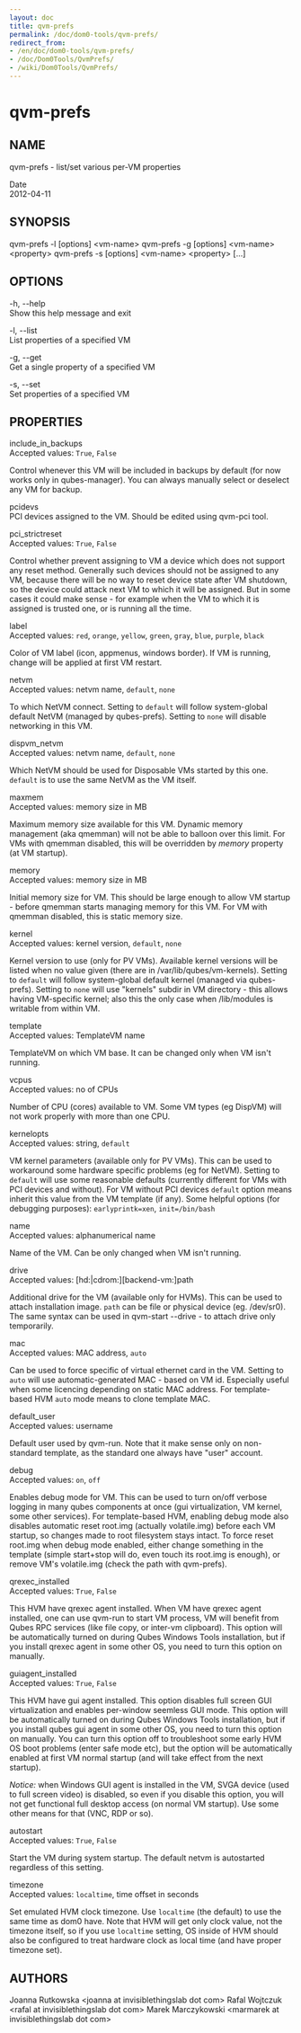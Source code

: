 ```yaml
---
layout: doc
title: qvm-prefs
permalink: /doc/dom0-tools/qvm-prefs/
redirect_from:
- /en/doc/dom0-tools/qvm-prefs/
- /doc/Dom0Tools/QvmPrefs/
- /wiki/Dom0Tools/QvmPrefs/
---
```


qvm-prefs
=========

NAME
----

qvm-prefs - list/set various per-VM properties

Date  
2012-04-11

SYNOPSIS
--------

qvm-prefs -l [options] \<vm-name\>
qvm-prefs -g [options] \<vm-name\> \<property\>
qvm-prefs -s [options] \<vm-name\> \<property\> [...]

OPTIONS
-------

-h, --help  
Show this help message and exit

-l, --list  
List properties of a specified VM

-g, --get  
Get a single property of a specified VM

-s, --set  
Set properties of a specified VM

PROPERTIES
----------

include\_in\_backups  
Accepted values: `True`, `False`

Control whenever this VM will be included in backups by default (for now works only in qubes-manager). You can always manually select or deselect any VM for backup.

pcidevs  
PCI devices assigned to the VM. Should be edited using qvm-pci tool.

pci\_strictreset  
Accepted values: `True`, `False`

Control whether prevent assigning to VM a device which does not support any reset method. Generally such devices should not be assigned to any VM, because there will be no way to reset device state after VM shutdown, so the device could attack next VM to which it will be assigned. But in some cases it could make sense - for example when the VM to which it is assigned is trusted one, or is running all the time.

label  
Accepted values: `red`, `orange`, `yellow`, `green`, `gray`, `blue`, `purple`, `black`

Color of VM label (icon, appmenus, windows border). If VM is running, change will be applied at first VM restart.

netvm  
Accepted values: netvm name, `default`, `none`

To which NetVM connect. Setting to `default` will follow system-global default NetVM (managed by qubes-prefs). Setting to `none` will disable networking in this VM.

dispvm\_netvm  
Accepted values: netvm name, `default`, `none`

Which NetVM should be used for Disposable VMs started by this one. `default` is to use the same NetVM as the VM itself.

maxmem  
Accepted values: memory size in MB

Maximum memory size available for this VM. Dynamic memory management (aka qmemman) will not be able to balloon over this limit. For VMs with qmemman disabled, this will be overridden by *memory* property (at VM startup).

memory  
Accepted values: memory size in MB

Initial memory size for VM. This should be large enough to allow VM startup - before qmemman starts managing memory for this VM. For VM with qmemman disabled, this is static memory size.

kernel  
Accepted values: kernel version, `default`, `none`

Kernel version to use (only for PV VMs). Available kernel versions will be listed when no value given (there are in /var/lib/qubes/vm-kernels). Setting to `default` will follow system-global default kernel (managed via qubes-prefs). Setting to `none` will use "kernels" subdir in VM directory - this allows having VM-specific kernel; also this the only case when /lib/modules is writable from within VM.

template  
Accepted values: TemplateVM name

TemplateVM on which VM base. It can be changed only when VM isn't running.

vcpus  
Accepted values: no of CPUs

Number of CPU (cores) available to VM. Some VM types (eg DispVM) will not work properly with more than one CPU.

kernelopts  
Accepted values: string, `default`

VM kernel parameters (available only for PV VMs). This can be used to workaround some hardware specific problems (eg for NetVM). Setting to `default` will use some reasonable defaults (currently different for VMs with PCI devices and without). For VM without PCI devices `default` option means inherit this value from the VM template (if any). Some helpful options (for debugging purposes): `earlyprintk=xen`, `init=/bin/bash`

name  
Accepted values: alphanumerical name

Name of the VM. Can be only changed when VM isn't running.

drive  
Accepted values: [hd:|cdrom:][backend-vm:]path

Additional drive for the VM (available only for HVMs). This can be used to attach installation image. `path` can be file or physical device (eg. /dev/sr0). The same syntax can be used in qvm-start --drive - to attach drive only temporarily.

mac  
Accepted values: MAC address, `auto`

Can be used to force specific of virtual ethernet card in the VM. Setting to `auto` will use automatic-generated MAC - based on VM id. Especially useful when some licencing depending on static MAC address. For template-based HVM `auto` mode means to clone template MAC.

default\_user  
Accepted values: username

Default user used by qvm-run. Note that it make sense only on non-standard template, as the standard one always have "user" account.

debug  
Accepted values: `on`, `off`

Enables debug mode for VM. This can be used to turn on/off verbose logging in many qubes components at once (gui virtualization, VM kernel, some other services). For template-based HVM, enabling debug mode also disables automatic reset root.img (actually volatile.img) before each VM startup, so changes made to root filesystem stays intact. To force reset root.img when debug mode enabled, either change something in the template (simple start+stop will do, even touch its root.img is enough), or remove VM's volatile.img (check the path with qvm-prefs).

qrexec\_installed  
Accepted values: `True`, `False`

This HVM have qrexec agent installed. When VM have qrexec agent installed, one can use qvm-run to start VM process, VM will benefit from Qubes RPC services (like file copy, or inter-vm clipboard). This option will be automatically turned on during Qubes Windows Tools installation, but if you install qrexec agent in some other OS, you need to turn this option on manually.

guiagent\_installed  
Accepted values: `True`, `False`

This HVM have gui agent installed. This option disables full screen GUI virtualization and enables per-window seemless GUI mode. This option will be automatically turned on during Qubes Windows Tools installation, but if you install qubes gui agent in some other OS, you need to turn this option on manually. You can turn this option off to troubleshoot some early HVM OS boot problems (enter safe mode etc), but the option will be automatically enabled at first VM normal startup (and will take effect from the next startup).

*Notice:* when Windows GUI agent is installed in the VM, SVGA device (used to full screen video) is disabled, so even if you disable this option, you will not get functional full desktop access (on normal VM startup). Use some other means for that (VNC, RDP or so).

autostart  
Accepted values: `True`, `False`

Start the VM during system startup. The default netvm is autostarted regardless of this setting.

timezone  
Accepted values: `localtime`, time offset in seconds

Set emulated HVM clock timezone. Use `localtime` (the default) to use the same time as dom0 have. Note that HVM will get only clock value, not the timezone itself, so if you use `localtime` setting, OS inside of HVM should also be configured to treat hardware clock as local time (and have proper timezone set).

AUTHORS
-------

Joanna Rutkowska \<joanna at invisiblethingslab dot com\>
Rafal Wojtczuk \<rafal at invisiblethingslab dot com\>
Marek Marczykowski \<marmarek at invisiblethingslab dot com\>
